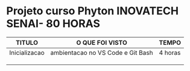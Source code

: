 # Projeto curso Phyton INOVATECH SENAI- 80 HORAS

| TITULO| O QUE FOI VISTO | TEMPO
|-|-|-|
Inicializacao | ambientacao no VS Code e Git Bash | 4 horas
| | | |
| | | |
| | | |